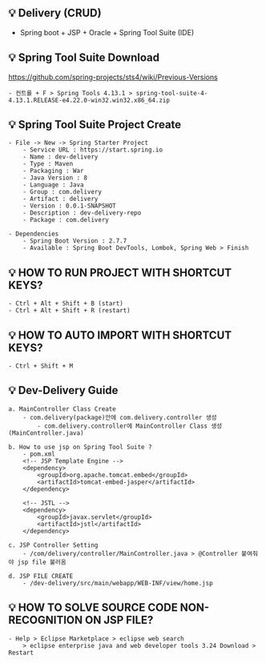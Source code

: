 ## 💡 Delivery (CRUD)
- Spring boot + JSP + Oracle + Spring Tool Suite (IDE)

## 💡 Spring Tool Suite Download 
https://github.com/spring-projects/sts4/wiki/Previous-Versions

    - 컨트롤 + F > Spring Tools 4.13.1 > spring-tool-suite-4-4.13.1.RELEASE-e4.22.0-win32.win32.x86_64.zip
		
## 💡 Spring Tool Suite Project Create
    - File -> New -> Spring Starter Project
	    - Service URL : https://start.spring.io
		- Name : dev-delivery 
		- Type : Maven 
		- Packaging : War
		- Java Version : 8
		- Language : Java
		- Group : com.delivery
		- Artifact : delivery
		- Version : 0.0.1-SNAPSHOT
		- Description : dev-delivery-repo
		- Package : com.delivery
		
	- Dependencies
	    - Spring Boot Version : 2.7.7
	    - Available : Spring Boot DevTools, Lombok, Spring Web > Finish
		
## 💡 HOW TO RUN PROJECT WITH SHORTCUT KEYS?		
    - Ctrl + Alt + Shift + B (start)
    - Ctrl + Alt + Shift + R (restart)
		
## 💡 HOW TO AUTO IMPORT WITH SHORTCUT KEYS?
    - Ctrl + Shift + M 
	
## 💡 Dev-Delivery Guide
    a. MainController Class Create
	    - com.delivery(package)안에 com.delivery.controller 생성
		    - com.delivery.controller에 MainController Class 생성 (MainController.java)
			
	b. How to use jsp on Spring Tool Suite ?
	    - pom.xml 
		<!-- JSP Template Engine -->
		<dependency>
			<groupId>org.apache.tomcat.embed</groupId>
			<artifactId>tomcat-embed-jasper</artifactId>
		</dependency>
 
		<!-- JSTL -->
		<dependency>
			<groupId>javax.servlet</groupId>
			<artifactId>jstl</artifactId>
		</dependency>

	c. JSP Controller Setting
        - /com/delivery/controller/MainController.java > @Controller 붙여줘야 jsp file 불러옴
						
	d. JSP FILE CREATE 
        - /dev-delivery/src/main/webapp/WEB-INF/view/home.jsp 
		
## 💡 HOW TO SOLVE SOURCE CODE NON-RECOGNITION ON JSP FILE?
    - Help > Eclipse Marketplace > eclipse web search 
	    > eclipse enterprise java and web developer tools 3.24 Download > Restart